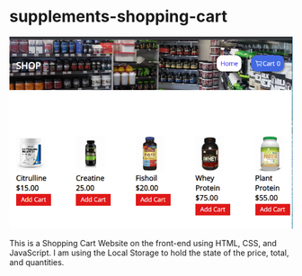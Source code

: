 # supplements-shopping-cart

![Site Image](https://github.com/Joe-Powell/supplements-shopping-cart/blob/master/images/shopping-cart-image.PNG)

 This is a Shopping Cart Website on the front-end using HTML, CSS, and JavaScript. I am using the Local Storage to hold the state of the price, total, and quantities.
 
